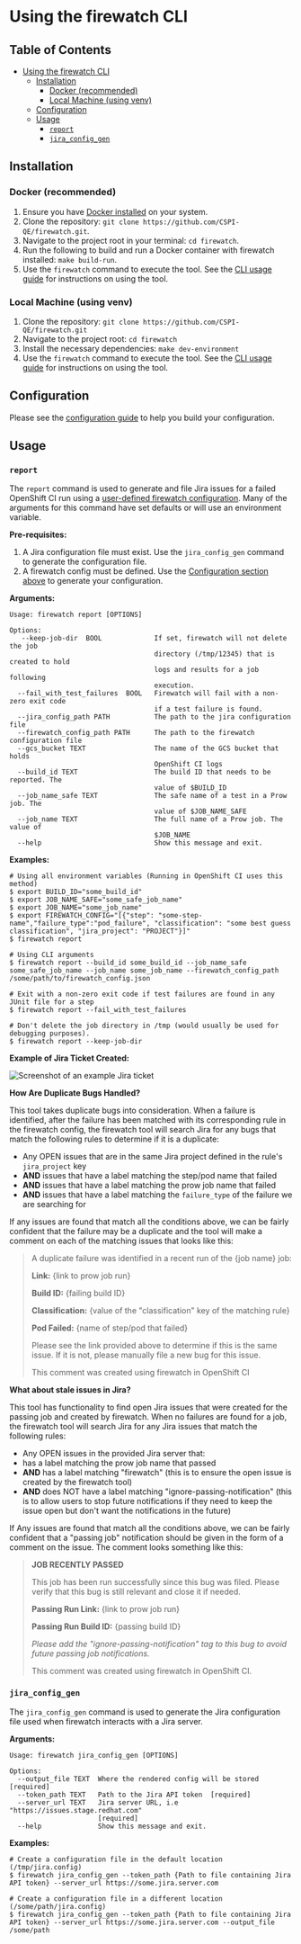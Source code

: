 # Using the firewatch CLI

## Table of Contents

* [Using the firewatch CLI](#using-the-firewatch-cli)
  * [Installation](#installation)
    * [Docker (recommended)](#docker-recommended)
    * [Local Machine (using venv)](#local-machine-using-venv)
  * [Configuration](#configuration)
  * [Usage](#usage)
    * [`report`](#report)
    * [`jira_config_gen`](#jiraconfiggen)

## Installation

### Docker (recommended)

1. Ensure you have [Docker installed](https://www.docker.com/get-started/) on your system.
2. Clone the repository: `git clone https://github.com/CSPI-QE/firewatch.git`.
3. Navigate to the project root in your terminal: `cd firewatch`.
4. Run the following to build and run a Docker container with firewatch installed: `make build-run`.
5. Use the `firewatch` command to execute the tool. See the [CLI usage guide](docs/cli_usage_guide.md) for instructions on using the tool.

### Local Machine (using venv)

1. Clone the repository: `git clone https://github.com/CSPI-QE/firewatch.git`
2. Navigate to the project root: `cd firewatch`
3. Install the necessary dependencies: `make dev-environment`
4. Use the `firewatch` command to execute the tool. See the [CLI usage guide](docs/cli_usage_guide.md) for instructions on using the tool.

## Configuration

Please see the [configuration guide](configuration_guide.md) to help you build your configuration.

## Usage

### `report`

The `report` command is used to generate and file Jira issues for a failed OpenShift CI run using a [user-defined firewatch configuration](#configuration).
Many of the arguments for this command have set defaults or will use an environment variable.

**Pre-requisites:**

1. A Jira configuration file must exist. Use the `jira_config_gen` command to generate the configuration file.
2. A firewatch config must be defined. Use the [Configuration section above](#configuration) to generate your configuration.

**Arguments:**

```commandline
Usage: firewatch report [OPTIONS]

Options:
   --keep-job-dir  BOOL             If set, firewatch will not delete the job
                                    directory (/tmp/12345) that is created to hold
                                    logs and results for a job following
                                    execution.
  --fail_with_test_failures  BOOL   Firewatch will fail with a non-zero exit code
                                    if a test failure is found.
  --jira_config_path PATH           The path to the jira configuration file
  --firewatch_config_path PATH      The path to the firewatch configuration file
  --gcs_bucket TEXT                 The name of the GCS bucket that holds
                                    OpenShift CI logs
  --build_id TEXT                   The build ID that needs to be reported. The
                                    value of $BUILD_ID
  --job_name_safe TEXT              The safe name of a test in a Prow job. The
                                    value of $JOB_NAME_SAFE
  --job_name TEXT                   The full name of a Prow job. The value of
                                    $JOB_NAME
  --help                            Show this message and exit.
```

**Examples:**

```commandline
# Using all environment variables (Running in OpenShift CI uses this method)
$ export BUILD_ID="some_build_id"
$ export JOB_NAME_SAFE="some_safe_job_name"
$ export JOB_NAME="some_job_name"
$ export FIREWATCH_CONFIG="[{"step": "some-step-name","failure_type":"pod_failure", "classification": "some best guess classification", "jira_project": "PROJECT"}]"
$ firewatch report

# Using CLI arguments
$ firewatch report --build_id some_build_id --job_name_safe some_safe_job_name --job_name some_job_name --firewatch_config_path /some/path/to/firewatch_config.json

# Exit with a non-zero exit code if test failures are found in any JUnit file for a step
$ firewatch report --fail_with_test_failures

# Don't delete the job directory in /tmp (would usually be used for debugging purposes).
$ firewatch report --keep-job-dir

```

**Example of Jira Ticket Created:**

![Screenshot of an example Jira ticket](images/jira-ticket-example.png)

**How Are Duplicate Bugs Handled?**

This tool takes duplicate bugs into consideration. When a failure is identified, after the failure has been matched with its corresponding rule in the firewatch config, the firewatch tool will search Jira for any bugs that match the following rules to determine if it is a duplicate:

- Any OPEN issues that are in the same Jira project defined in the rule's `jira_project` key
- **AND** issues that have a label matching the step/pod name that failed
- **AND** issues that have a label matching the prow job name that failed
- **AND** issues that have a label matching the `failure_type` of the failure we are searching for

If any issues are found that match all the conditions above, we can be fairly confident that the failure may be a duplicate and the tool will make a comment on each of the matching issues that looks like this:

> A duplicate failure was identified in a recent run of the {job name} job:
>
> **Link:** {link to prow job run}
>
> **Build ID:** {failing build ID}
>
> **Classification:** {value of the "classification" key of the matching rule}
>
> **Pod Failed:** {name of step/pod that failed}
>
> Please see the link provided above to determine if this is the same issue. If it is not, please manually file a new bug for this issue.
>
> This comment was created using firewatch in OpenShift CI

**What about stale issues in Jira?**

This tool has functionality to find open Jira issues that were created for the passing job and created by firewatch. When no failures are found for a job, the firewatch tool will search Jira for any Jira issues that match the following rules:

- Any OPEN issues in the provided Jira server that:
- has a label matching the prow job name that passed
- **AND** has a label matching "firewatch" (this is to ensure the open issue is created by the firewatch tool)
- **AND** does NOT have a label matching "ignore-passing-notification" (this is to allow users to stop future notifications if they need to keep the issue open but don't want the notifications in the future)

If Any issues are found that match all the conditions above, we can be fairly confident that a "passing job" notification should be given in the form of a comment on the issue. The comment looks something like this:

>  **JOB RECENTLY PASSED**
>
> This job has been run successfully since this bug was filed. Please verify that this bug is still relevant and close it if needed.
>
> **Passing Run Link:** {link to prow job run}
>
> **Passing Run Build ID:** {passing build ID}
>
> *Please add the "ignore-passing-notification" tag to this bug to avoid future passing job notifications.*
>
> This comment was created using firewatch in OpenShift CI.

### `jira_config_gen`

The `jira_config_gen` command is used to generate the Jira configuration file used when firewatch interacts with a Jira server.

**Arguments:**

```commandline
Usage: firewatch jira_config_gen [OPTIONS]

Options:
  --output_file TEXT  Where the rendered config will be stored  [required]
  --token_path TEXT   Path to the Jira API token  [required]
  --server_url TEXT   Jira server URL, i.e "https://issues.stage.redhat.com"
                      [required]
  --help              Show this message and exit.
```

**Examples:**

```commandline
# Create a configuration file in the default location (/tmp/jira.config)
$ firewatch jira_config_gen --token_path {Path to file containing Jira API token} --server_url https://some.jira.server.com

# Create a configuration file in a different location (/some/path/jira.config)
$ firewatch jira_config_gen --token_path {Path to file containing Jira API token} --server_url https://some.jira.server.com --output_file /some/path
```
